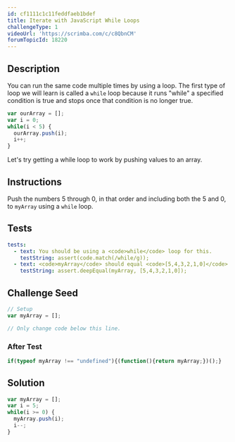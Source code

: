 ```yaml
---
id: cf1111c1c11feddfaeb1bdef
title: Iterate with JavaScript While Loops
challengeType: 1
videoUrl: 'https://scrimba.com/c/c8QbnCM'
forumTopicId: 18220
---
```


## Description
<section id='description'>
You can run the same code multiple times by using a loop.
The first type of loop we will learn is called a <code>while</code> loop because it runs "while" a specified condition is true and stops once that condition is no longer true.

```js
var ourArray = [];
var i = 0;
while(i < 5) {
  ourArray.push(i);
  i++;
}
```

Let's try getting a while loop to work by pushing values to an array.
</section>

## Instructions
<section id='instructions'>
Push the numbers 5 through 0, in that order and including both the 5 and 0, to <code>myArray</code> using a <code>while</code> loop.
</section>

## Tests
<section id='tests'>

```yml
tests:
  - text: You should be using a <code>while</code> loop for this.
    testString: assert(code.match(/while/g));
  - text: <code>myArray</code> should equal <code>[5,4,3,2,1,0]</code>.
    testString: assert.deepEqual(myArray, [5,4,3,2,1,0]);

```

</section>

## Challenge Seed
<section id='challengeSeed'>

<div id='js-seed'>

```js
// Setup
var myArray = [];

// Only change code below this line.


```

</div>


### After Test
<div id='js-teardown'>

```js
if(typeof myArray !== "undefined"){(function(){return myArray;})();}
```

</div>

</section>

## Solution
<section id='solution'>


```js
var myArray = [];
var i = 5;
while(i >= 0) {
  myArray.push(i);
  i--;
}
```

</section>
